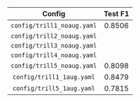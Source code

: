 |Config|Test F1|
|:---:|:---:|
|`config/trill1_noaug.yaml`|0.8506|
|`config/trill2_noaug.yaml`||
|`config/trill3_noaug.yaml`||
|`config/trill4_noaug.yaml`||
|`config/trill5_noaug.yaml`|0.8098|
|`config/trill1_1aug.yaml`|0.8479|
|`config/trill5_1aug.yaml`|0.7815|